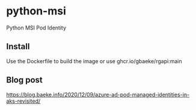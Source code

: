 # python-msi
Python MSI Pod Identity

## Install
Use the Dockerfile to build the image or use ghcr.io/gbaeke/rgapi:main

## Blog post
https://blog.baeke.info/2020/12/09/azure-ad-pod-managed-identities-in-aks-revisited/
